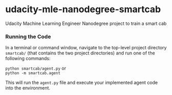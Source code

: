 # udacity-mle-nanodegree-smartcab
Udacity Machine Learning Engineer Nanodegree project to train a smart cab

### Running the Code
In a terminal or command window, navigate to the top-level project directory `smartcab/` (that contains the two project directories) and run one of the following commands:

`python smartcab/agent.py` or  
`python -m smartcab.agent`

This will run the `agent.py` file and execute your implemented agent code into the environment. 
